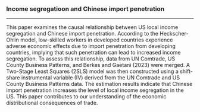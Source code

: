### Income segregatioon and Chinese import penetration
-----
This paper examines the causal relationship between US local income segregation and Chinese import penetration. According to the Heckscher-Ohlin model, low-skilled workers in developed countries experience adverse economic effects due to import penetration from developing countries, implying that such penetration can lead to increased income segregation. To assess this relationship, data from UN Comtrade, US County Business Patterns, and Berkes and Gaetani (2023) were merged. A Two-Stage Least Squares (2SLS) model was then constructed using a shift-share instrumental variable (IV) derived from the UN Comtrade and US County Business Patterns data. The estimation results indicate that Chinese import penetration increases the level of local income segregation in the US. This paper contributes to our understanding of the economic distributional consequences of trade.
